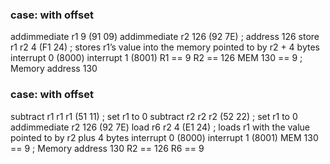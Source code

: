 ### case: with offset
addimmediate r1 9 (91 09) 
addimmediate r2 126 (92 7E)  ; address 126 
store r1 r2 4 (F1 24)  ; stores r1’s value into the memory pointed to by r2 + 4 bytes
interrupt 0 (8000)
interrupt 1 (8001)
R1 == 9
R2 == 126
MEM 130 == 9 ; Memory address 130

### case: with offset
subtract r1 r1 r1 (51 11)  ; set r1 to 0
subtract r2 r2 r2 (52 22)  ; set r1 to 0
addimmediate r2 126 (92 7E)
load r6 r2 4 (E1 24) ; loads r1 with the value pointed to by r2 plus 4 bytes
interrupt 0 (8000)
interrupt 1 (8001)
MEM 130 == 9	; Memory address 130
R2 == 126
R6 == 9
